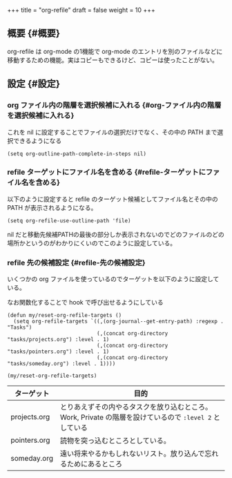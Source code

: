 +++
title = "org-refile"
draft = false
weight = 10
+++

## 概要 {#概要}

org-refile は org-mode の1機能で
org-mode のエントリを別のファイルなどに移動するための機能。実はコピーもできるけど、コピーは使ったことがない。


## 設定 {#設定}


### org ファイル内の階層を選択候補に入れる {#org-ファイル内の階層を選択候補に入れる}

これを nil に設定することでファイルの選択だけでなく、その中の PATH まで選択できるようになる

```emacs-lisp
(setq org-outline-path-complete-in-steps nil)
```


### refile ターゲットにファイル名を含める {#refile-ターゲットにファイル名を含める}

以下のように設定すると
refile のターゲット候補としてファイル名とその中の PATH が表示されるようになる。

```emacs-lisp
(setq org-refile-use-outline-path 'file)
```

nil だと移動先候補PATHの最後の部分しか表示されないのでどのファイルのどの場所かというのがわかりにくいのでこのように設定している。


### refile 先の候補設定 {#refile-先の候補設定}

いくつかの org ファイルを使っているのでターゲットを以下のように設定している。

なお関数化することで hook で呼び出せるようにしている

```emacs-lisp
(defun my/reset-org-refile-targets ()
  (setq org-refile-targets `((,(org-journal--get-entry-path) :regexp . "Tasks")
                             (,(concat org-directory "tasks/projects.org") :level . 1)
                             (,(concat org-directory "tasks/pointers.org") :level . 1)
                             (,(concat org-directory "tasks/someday.org") :level . 1))))

(my/reset-org-refile-targets)
```

| ターゲット   | 目的                                                             |
|---------|----------------------------------------------------------------|
| projects.org | とりあえずその内やるタスクを放り込むところ。Work, Private の階層を設けているので `:level 2` としている |
| pointers.org | 読物を突っ込むところとしている。                                 |
| someday.org  | 遠い将来やるかもしれないリスト。放り込んで忘れるためにあるところ |
